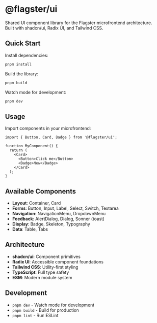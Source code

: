 # @flagster/ui

Shared UI component library for the Flagster microfrontend architecture. Built with shadcn/ui, Radix UI, and Tailwind CSS.

## Quick Start

Install dependencies:
```bash
pnpm install
```

Build the library:
```bash
pnpm build
```

Watch mode for development:
```bash
pnpm dev
```

## Usage

Import components in your microfrontend:

```tsx
import { Button, Card, Badge } from '@flagster/ui';

function MyComponent() {
  return (
    <Card>
      <Button>Click me</Button>
      <Badge>New</Badge>
    </Card>
  );
}
```

## Available Components

- **Layout**: Container, Card
- **Forms**: Button, Input, Label, Select, Switch, Textarea
- **Navigation**: NavigationMenu, DropdownMenu
- **Feedback**: AlertDialog, Dialog, Sonner (toast)
- **Display**: Badge, Skeleton, Typography
- **Data**: Table, Tabs

## Architecture

- **shadcn/ui**: Component primitives
- **Radix UI**: Accessible component foundations
- **Tailwind CSS**: Utility-first styling
- **TypeScript**: Full type safety
- **ESM**: Modern module system

## Development

- `pnpm dev` - Watch mode for development
- `pnpm build` - Build for production
- `pnpm lint` - Run ESLint
